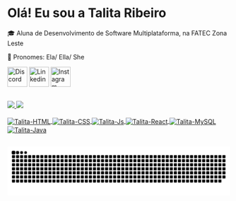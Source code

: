 # Olá! Eu sou a Talita Ribeiro 

🎓  Aluna de Desenvolvimento de Software Multiplataforma, na FATEC Zona Leste

💁 Pronomes: Ela/ Ella/ She

 <div>
 <p>
 	<a href="https://discord.com/" target="_blank"><img src="https://i.imgur.com/K9DMDt5.png" title="Discord" width="45" height="45"/></a>
  <a href="https://www.linkedin.com/in/talita-ribeiro-b5a105186/" target="_blank"><img src="https://imgur.com/d1e1461.png" title="Linkedin" width="45" height="45" /></a>
  <a href="https://www.instagram.com/talitaribeiro.ribeiro/" target="_blank"><img src="https://i.imgur.com/OjckXlZ.png" title="Instagram" width="45" height="45"/></a>
 </p>
 
</div>
  
  ##
<div align="left">
  <a href="https://github.com/talitarribeiro">
  <img height="140em" src="https://github-readme-stats.vercel.app/api?username=talitarribeiro&show_icons=true&theme=dracula&include_all_commits=true&count_private=true"/>
  <img height="140em" src="https://github-readme-stats.vercel.app/api/top-langs/?username=talitarribeiro&layout=compact&langs_count=7&theme=dracula"/>
</div>
  
<div style="display: flow"><br>
 <img align="center" alt="Talita-HTML" height="40" width="50" src="https://cdn.jsdelivr.net/gh/devicons/devicon/icons/html5/html5-original.svg">
 <img align="center" alt="Talita-CSS" height="40" width="50" src="https://cdn.jsdelivr.net/gh/devicons/devicon/icons/css3/css3-original.svg">
 <img align="center" alt="Talita-Js" height="40" width="50" src="https://cdn.jsdelivr.net/gh/devicons/devicon/icons/javascript/javascript-original.svg">
 <img align="center" alt="Talita-React" height="40" width="50"src="https://cdn.jsdelivr.net/gh/devicons/devicon/icons/react/react-original.svg">
 <img align="center" alt="Talita-MySQL" height="40" width="50"src="https://cdn.jsdelivr.net/gh/devicons/devicon/icons/mysql/mysql-original-wordmark.svg" />
 <img align="center" alt="Talita-Java" height="50" width="60" src="https://cdn.jsdelivr.net/gh/devicons/devicon/icons/java/java-original.svg">
</div>
  
  ##

![Snake animation](https://github.com/talitarribeiro/talitarribeiro/blob/output/github-contribution-grid-snake.svg)
